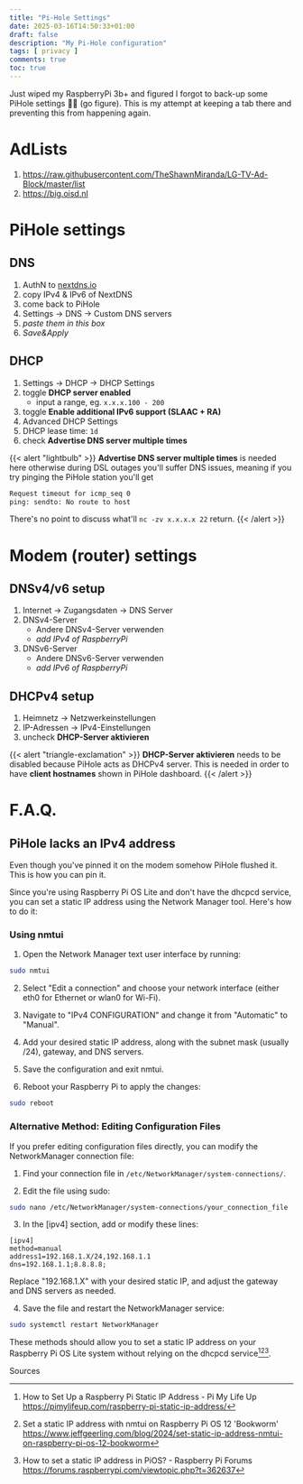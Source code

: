 ```yaml
---
title: "Pi-Hole Settings"
date: 2025-03-16T14:50:33+01:00
draft: false
description: "My Pi-Hole configuration"
tags: [ privacy ]
comments: true
toc: true
---
```


Just wiped my RaspberryPi 3b+ and figured I forgot to back-up some PiHole
settings 🤦‍♂️ (go figure). This is my attempt at keeping a tab there and preventing this from
happening again.

# AdLists

1. https://raw.githubusercontent.com/TheShawnMiranda/LG-TV-Ad-Block/master/list
1. https://big.oisd.nl

# PiHole settings

## DNS

1. AuthN to [nextdns.io](https://nextdns.io)
1. copy IPv4 & IPv6 of NextDNS
1. come back to PiHole
1. Settings → DNS → Custom DNS servers
1. *paste them in this box*
1. *Save&Apply*

## DHCP

1. Settings → DHCP → DHCP Settings
1. toggle **DHCP server enabled**
    - input a range, eg. `x.x.x.100 - 200`
1. toggle **Enable additional IPv6 support (SLAAC + RA)**
1. Advanced DHCP Settings
1. DHCP lease time: `1d`
1. check **Advertise DNS server multiple times**

{{< alert "lightbulb" >}}
**Advertise DNS server multiple times** is needed here otherwise during
DSL outages you'll suffer DNS issues, meaning if you try pinging the PiHole
station you'll get

```sh
Request timeout for icmp_seq 0
ping: sendto: No route to host
```

There's no point to discuss what'll `nc -zv x.x.x.x 22` return.
{{< /alert >}}


# Modem (router) settings

## DNSv4/v6 setup

1. Internet → Zugangsdaten → DNS Server
1. DNSv4-Server
    - Andere DNSv4-Server verwenden
    - *add IPv4 of RaspberryPi*
1. DNSv6-Server
    - Andere DNSv6-Server verwenden
    - *add IPv6 of RaspberryPi*

## DHCPv4 setup

1. Heimnetz → Netzwerkeinstellungen
1. IP-Adressen → IPv4-Einstellungen
1. uncheck **DHCP-Server aktivieren**


{{< alert "triangle-exclamation" >}}
**DHCP-Server aktivieren** needs to be disabled because PiHole acts as DHCPv4
server. This is needed in order to have **client hostnames** shown in PiHole
dashboard.
{{< /alert >}}

# F.A.Q.

## PiHole lacks an IPv4 address

Even though you've pinned it on the modem somehow PiHole flushed it. This is
how you can pin it.

Since you're using Raspberry Pi OS Lite and don't have the dhcpcd service, you can set a static IP address using the Network Manager tool. Here's how to do it:

### Using nmtui

1. Open the Network Manager text user interface by running:

```bash
sudo nmtui
```

2. Select "Edit a connection" and choose your network interface (either eth0 for Ethernet or wlan0 for Wi-Fi).

3. Navigate to "IPv4 CONFIGURATION" and change it from "Automatic" to "Manual".

4. Add your desired static IP address, along with the subnet mask (usually /24), gateway, and DNS servers.

5. Save the configuration and exit nmtui.

6. Reboot your Raspberry Pi to apply the changes:

```bash
sudo reboot
```

### Alternative Method: Editing Configuration Files

If you prefer editing configuration files directly, you can modify the NetworkManager connection file:

1. Find your connection file in `/etc/NetworkManager/system-connections/`.

2. Edit the file using sudo:

```bash
sudo nano /etc/NetworkManager/system-connections/your_connection_file
```

3. In the [ipv4] section, add or modify these lines:

```
[ipv4]
method=manual
address1=192.168.1.X/24,192.168.1.1
dns=192.168.1.1;8.8.8.8;
```

Replace "192.168.1.X" with your desired static IP, and adjust the gateway and DNS servers as needed.

4. Save the file and restart the NetworkManager service:

```bash
sudo systemctl restart NetworkManager
```

These methods should allow you to set a static IP address on your Raspberry Pi OS Lite system without relying on the dhcpcd service[^1][^3][^5].

Sources
[^1]: How to Set Up a Raspberry Pi Static IP Address - Pi My Life Up https://pimylifeup.com/raspberry-pi-static-ip-address/
[^2]: How to give your Raspberry Pi a Static IP Address - UPDATE https://thepihut.com/blogs/raspberry-pi-tutorials/how-to-give-your-raspberry-pi-a-static-ip-address-update
[^3]: Set a static IP address with nmtui on Raspberry Pi OS 12 'Bookworm' https://www.jeffgeerling.com/blog/2024/set-static-ip-address-nmtui-on-raspberry-pi-os-12-bookworm
[^4]: How to set static IP on Raspberry Pi 4b (64bit - lite) : r/raspberry_pi https://www.reddit.com/r/raspberry_pi/comments/17l10wr/how_to_set_static_ip_on_raspberry_pi_4b_64bit_lite/
[^5]: How to set a static IP address in PiOS? - Raspberry Pi Forums https://forums.raspberrypi.com/viewtopic.php?t=362637
[^6]: How to Set a Static IP Address on Raspberry Pi | Tom's Hardware https://www.tomshardware.com/how-to/static-ip-raspberry-pi
[^7]: RIGHT and WRONG ways to give a STATIC IP to your Raspberry PI https://www.youtube.com/watch?v=VJtIedYfvSk
